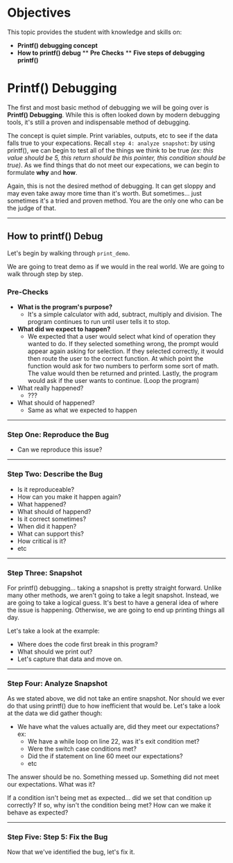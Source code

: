 # Objectives

This topic provides the student with knowledge and skills on:
*  **Printf() debugging concept**
* **How to printf() debug**
** **Pre Checks**
** **Five steps of debugging printf()**



# Printf() Debugging

The first and most basic method of debugging we will be going over is **Printf() Debugging**. While this is often looked down by modern debugging tools, it's still a proven and indispensable method of debugging. 

The concept is quiet simple. Print variables, outputs, etc to see if the data falls true to your expecations. Recall `step 4: analyze snapshot`: by using printf(), we can begin to test all of the things we think to be true *(ex: this value should be 5, this return should be this pointer, this condition should be true)*. As we find things that do not meet our expecations, we can begin to formulate **why** and **how**. 

Again, this is not the desired method of debugging. It can get sloppy and may even take away more time than it's worth. But sometimes... just sometimes it's a tried and proven method. You are the only one who can be the judge of that. 

---

## How to printf() Debug

Let's begin by walking through `print_demo`. 

We are going to treat demo as if we would in the real world. We are going to walk through step by step. 

### Pre-Checks

* **What is the program's purpose?**
  * It's a simple calculator with add, subtract, multiply and division. The program continues to run until user tells it to stop. 
* **What did we expect to happen?**
  * We expected that a user would select what kind of operation they wanted to do. If they selected something wrong, the prompt would appear again asking for selection. If they selected correctly, it would then route the user to the correct function. At which point the function would ask for two numbers to perform some sort of math. The value would then be returned and printed. Lastly, the program would ask if the user wants to continue. (Loop the program)
* What really happened?
  * ???
* What should of happened?
  * Same as what we expected to happen

---

### Step One: Reproduce the Bug

* Can we reproduce this issue? 

---

### Step Two: Describe the Bug

* Is it reproduceable?
* How can you make it happen again?
* What happened?
* What should of happend?
* Is it correct sometimes?
* When did it happen?
* What can support this?
* How critical is it?
* etc

---

### Step Three: Snapshot

For printf() debugging... taking a snapshot is pretty straight forward. Unlike many other methods, we aren't going to take a legit snapshot. Instead, we are going to take a logical guess. It's best to have a general idea of where the issue is happening. Otherwise, we are going to end up printing things all day. 

Let's take a look at the example:
* Where does the code first break in this program? 
* What should we print out? 
* Let's capture that data and move on.

---

### Step Four: Analyze Snapshot

As we stated above, we did not take an entire snapshot. Nor should we ever do that using printf() due to how inefficient that would be. Let's take a look at the data we did gather though:

* We have what the values actually are, did they meet our expectations? ex:
  * We have a while loop on line 22, was it's exit condition met?
  * Were the switch case conditions met?
  * Did the if statement on line 60 meet our expectations?
  * etc

The answer should be no. Something messed up. Something did not meet our expectations. What was it?

If a condition isn't being met as expected... did we set that condition up correctly? If so, why isn't the condition being met? How can we make it behave as expected?

---

### Step Five: Step 5: Fix the Bug

Now that we've identified the bug, let's fix it.


